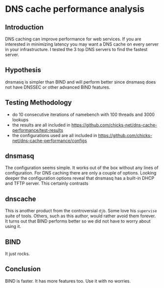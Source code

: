 DNS cache performance analysis
==============================

Introduction
------------

DNS caching can improve performance for web services.  If you are interested
in minimizing latency you may want a DNS cache on every server in your infrastructure.
I tested the 3 top DNS servers to find the fastest server.


Hypothesis
----------

dnsmasq is simpler than BIND and will perform better since dnsmasq does not have DNSSEC or other advanced
BIND features.


Testing Methodology
-------------------

* do 10 consecutive iterations of namebench with 100 threads and 3000 lookups
* the results are all included in https://github.com/chicks-net/dns-cache-performance/test-results
* the configurations used are all included in https://github.com/chicks-net/dns-cache-performance/configs

dnsmasq
-------

The configuration seems simple.  It works out of the box without any lines of configuration.  For DNS caching
there are only a couple of options.  Looking deeper the configuration options reveal that dnsmasq has a
built-in DHCP and TFTP server.  This certainly contrasts

dnscache
--------

This is another product from the controversial `djb`.  Some love his `supervise` suite of tools.  Others,
such as this author, would rather avoid them forever.  It turns out that BIND performs better so we did not
have to worry about using it.

BIND
----

It just rocks.

Conclusion
----------

BIND is faster.  It has more features too.  Use it with no worries.
